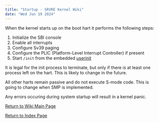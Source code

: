 ```yaml
---
title: "Startup - SRVRE Kernel Wiki"
date: "Wed Jun 19 2024"
---
```


When the kernel starts up on the boot hart it performs the following steps:

1. Initialize the SBI console
2. Enable all interrupts
3. Configure Sv39 paging
4. Configure the PLIC (Platform-Level Interrupt Controller) if present
6. Start `/init` from the embedded [userinit](/md/srvre/kernel/wiki/userinit.md)

It is legal for the init process to terminate, but only if there is at least
one process left on the hart. This is likely to change in the future.

All other harts remain passive and do not execute S-mode code.
This is going to change when SMP is implemented.

Any errors occuring during system startup will result in a kernel panic.

[Return to Wiki Main Page](/md/srvre/kernel/wiki.md)

[Return to Index Page](/md/index.md)
